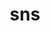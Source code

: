 ---
title: "sns"
weight: 1
# bookFlatSection: false
# bookToc: true
bookHidden: false
bookCollapseSection: true
# bookComments: false
# bookSearchExclude: false
---